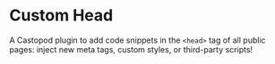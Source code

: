 # Custom Head

A Castopod plugin to add code snippets in the `<head>` tag of all public pages:
inject new meta tags, custom styles, or third-party scripts!
